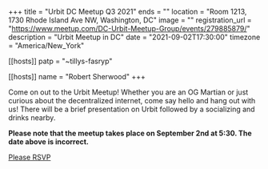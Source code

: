 +++
title = "Urbit DC Meetup Q3 2021"
ends = ""
location = "Room 1213, 1730 Rhode Island Ave NW, Washington, DC"
image = ""
registration_url = "https://www.meetup.com/DC-Urbit-Meetup-Group/events/279885879/"
description = "Urbit Meetup in DC"
date = "2021-09-02T17:30:00"
timezone = "America/New_York"

[[hosts]]
patp = "~tillys-fasryp"

[[hosts]]
name = "Robert Sherwood"
+++

Come on out to the Urbit Meetup! Whether you are an OG Martian or just curious about the decentralized internet, come say hello and hang out with us! There will be a brief presentation on Urbit followed by a socializing and drinks nearby.

**Please note that the meetup takes place on September 2nd at 5:30. The date above is incorrect.**

[Please RSVP](https://www.meetup.com/DC-Urbit-Meetup-Group/events/279885879/)
